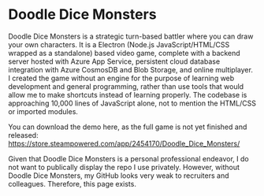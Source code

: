 # Doodle Dice Monsters
Doodle Dice Monsters is a strategic turn-based battler where you can draw your own characters. It is a Electron (Node.js JavaScript/HTML/CSS wrapped as a standalone) based video game, complete with a backend server hosted with Azure App Service, persistent cloud database integration with Azure CosmosDB and Blob Storage, and online multiplayer. I created the game without an engine for the purpose of learning web development and general programming, rather than use tools that would allow me to make shortcuts instead of learning properly. The codebase is approaching 10,000 lines of JavaScript alone, not to mention the HTML/CSS or imported modules.

You can download the demo here, as the full game is not yet finished and released: 
https://store.steampowered.com/app/2454170/Doodle_Dice_Monsters/ 

Given that Doodle Dice Monsters is a personal professional endeavor, I do not want to publically display the repo I use privately. However, without Doodle Dice Monsters, my GitHub looks very weak to recruiters and colleagues. Therefore, this page exists.  
